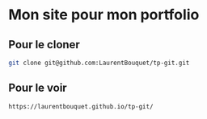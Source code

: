 
# Mon site pour mon portfolio


## Pour le cloner 

```sh
git clone git@github.com:LaurentBouquet/tp-git.git
```

## Pour le voir 

```sh
https://laurentbouquet.github.io/tp-git/
```
